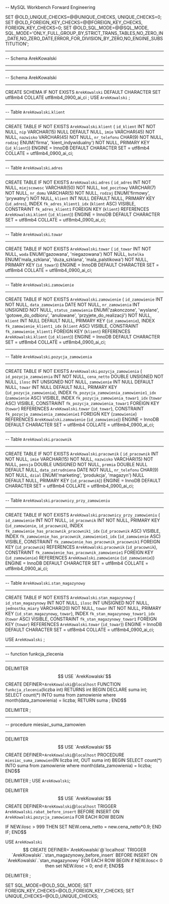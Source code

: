 -- MySQL Workbench Forward Engineering

SET @OLD_UNIQUE_CHECKS=@@UNIQUE_CHECKS, UNIQUE_CHECKS=0;
SET @OLD_FOREIGN_KEY_CHECKS=@@FOREIGN_KEY_CHECKS, FOREIGN_KEY_CHECKS=0;
SET @OLD_SQL_MODE=@@SQL_MODE, SQL_MODE='ONLY_FULL_GROUP_BY,STRICT_TRANS_TABLES,NO_ZERO_IN_DATE,NO_ZERO_DATE,ERROR_FOR_DIVISION_BY_ZERO,NO_ENGINE_SUBSTITUTION';

-- -----------------------------------------------------
-- Schema ArekKowalski
-- -----------------------------------------------------

-- -----------------------------------------------------
-- Schema ArekKowalski
-- -----------------------------------------------------
CREATE SCHEMA IF NOT EXISTS `ArekKowalski` DEFAULT CHARACTER SET utf8mb4 COLLATE utf8mb4_0900_ai_ci ;
USE `ArekKowalski` ;

-- -----------------------------------------------------
-- Table `ArekKowalski`.`klient`
-- -----------------------------------------------------
CREATE TABLE IF NOT EXISTS `ArekKowalski`.`klient` (
  `id_klient` INT NOT NULL,
  `nip` VARCHAR(15) NULL DEFAULT NULL,
  `imie` VARCHAR(45) NOT NULL,
  `nazwisko` VARCHAR(45) NOT NULL,
  `nr_telefonu` CHAR(9) NOT NULL,
  `rodzaj` ENUM('firma', 'kient_indywidualny') NOT NULL,
  PRIMARY KEY (`id_klient`))
ENGINE = InnoDB
DEFAULT CHARACTER SET = utf8mb4
COLLATE = utf8mb4_0900_ai_ci;


-- -----------------------------------------------------
-- Table `ArekKowalski`.`adres`
-- -----------------------------------------------------
CREATE TABLE IF NOT EXISTS `ArekKowalski`.`adres` (
  `id_adres` INT NOT NULL,
  `miejscowosc` VARCHAR(50) NOT NULL,
  `kod_pocztowy` VARCHAR(7) NOT NULL,
  `nr_domu` VARCHAR(5) NOT NULL,
  `rodzaj` ENUM('firmowy', 'prywatny') NOT NULL,
  `klient` INT NULL DEFAULT NULL,
  PRIMARY KEY (`id_adres`),
  INDEX `fk_adres_klient1_idx` (`klient` ASC) VISIBLE,
  CONSTRAINT `fk_adres_klient1`
    FOREIGN KEY (`klient`)
    REFERENCES `ArekKowalski`.`klient` (`id_klient`))
ENGINE = InnoDB
DEFAULT CHARACTER SET = utf8mb4
COLLATE = utf8mb4_0900_ai_ci;


-- -----------------------------------------------------
-- Table `ArekKowalski`.`towar`
-- -----------------------------------------------------
CREATE TABLE IF NOT EXISTS `ArekKowalski`.`towar` (
  `id_towar` INT NOT NULL,
  `woda` ENUM('gazowana', 'niegazowana') NOT NULL,
  `butelka` ENUM('mala_szklana', 'duza_szklana', 'mala_palstikowa') NOT NULL,
  PRIMARY KEY (`id_towar`))
ENGINE = InnoDB
DEFAULT CHARACTER SET = utf8mb4
COLLATE = utf8mb4_0900_ai_ci;


-- -----------------------------------------------------
-- Table `ArekKowalski`.`zamowienie`
-- -----------------------------------------------------
CREATE TABLE IF NOT EXISTS `ArekKowalski`.`zamowienie` (
  `id_zamowienie` INT NOT NULL,
  `data_zamowienia` DATE NOT NULL,
  `nr_zamowienia` INT UNSIGNED NOT NULL,
  `status_zamowienia` ENUM('zakonczone', 'wyslane', 'gotowe_do_odbioru', 'anulowane', 'przyjete_do_realizacji') NOT NULL,
  `klient` INT NULL DEFAULT NULL,
  PRIMARY KEY (`id_zamowienie`),
  INDEX `fk_zamowienie_klient1_idx` (`klient` ASC) VISIBLE,
  CONSTRAINT `fk_zamowienie_klient1`
    FOREIGN KEY (`klient`)
    REFERENCES `ArekKowalski`.`klient` (`id_klient`))
ENGINE = InnoDB
DEFAULT CHARACTER SET = utf8mb4
COLLATE = utf8mb4_0900_ai_ci;


-- -----------------------------------------------------
-- Table `ArekKowalski`.`pozycja_zamowienia`
-- -----------------------------------------------------
CREATE TABLE IF NOT EXISTS `ArekKowalski`.`pozycja_zamowienia` (
  `id_pozycja_zamowienia` INT NOT NULL,
  `cena_netto` DOUBLE UNSIGNED NOT NULL,
  `ilosc` INT UNSIGNED NOT NULL,
  `zamowienie` INT NULL DEFAULT NULL,
  `towar` INT NULL DEFAULT NULL,
  PRIMARY KEY (`id_pozycja_zamowienia`),
  INDEX `fk_pozycja_zamowienia_zamowienie1_idx` (`zamowienie` ASC) VISIBLE,
  INDEX `fk_pozycja_zamowienia_towar1_idx` (`towar` ASC) VISIBLE,
  CONSTRAINT `fk_pozycja_zamowienia_towar1`
    FOREIGN KEY (`towar`)
    REFERENCES `ArekKowalski`.`towar` (`id_towar`),
  CONSTRAINT `fk_pozycja_zamowienia_zamowienie1`
    FOREIGN KEY (`zamowienie`)
    REFERENCES `ArekKowalski`.`zamowienie` (`id_zamowienie`))
ENGINE = InnoDB
DEFAULT CHARACTER SET = utf8mb4
COLLATE = utf8mb4_0900_ai_ci;


-- -----------------------------------------------------
-- Table `ArekKowalski`.`pracownik`
-- -----------------------------------------------------
CREATE TABLE IF NOT EXISTS `ArekKowalski`.`pracownik` (
  `id_pracownik` INT NOT NULL,
  `imie` VARCHAR(15) NOT NULL,
  `nazwisko` VARCHAR(15) NOT NULL,
  `pensja` DOUBLE UNSIGNED NOT NULL,
  `premia` DOUBLE NULL DEFAULT NULL,
  `data_zatrudniena` DATE NOT NULL,
  `nr_telefonu` CHAR(9) NOT NULL,
  `dzial` ENUM('marketing', 'produkcja', 'magazyn') NULL DEFAULT NULL,
  PRIMARY KEY (`id_pracownik`))
ENGINE = InnoDB
DEFAULT CHARACTER SET = utf8mb4
COLLATE = utf8mb4_0900_ai_ci;


-- -----------------------------------------------------
-- Table `ArekKowalski`.`pracownicy_przy_zamowieniu`
-- -----------------------------------------------------
CREATE TABLE IF NOT EXISTS `ArekKowalski`.`pracownicy_przy_zamowieniu` (
  `id_zamowienie` INT NOT NULL,
  `id_pracownik` INT NOT NULL,
  PRIMARY KEY (`id_zamowienie`, `id_pracownik`),
  INDEX `fk_zamowienie_has_pracownik_pracownik1_idx` (`id_pracownik` ASC) VISIBLE,
  INDEX `fk_zamowienie_has_pracownik_zamowienie1_idx` (`id_zamowienie` ASC) VISIBLE,
  CONSTRAINT `fk_zamowienie_has_pracownik_pracownik1`
    FOREIGN KEY (`id_pracownik`)
    REFERENCES `ArekKowalski`.`pracownik` (`id_pracownik`),
  CONSTRAINT `fk_zamowienie_has_pracownik_zamowienie1`
    FOREIGN KEY (`id_zamowienie`)
    REFERENCES `ArekKowalski`.`zamowienie` (`id_zamowienie`))
ENGINE = InnoDB
DEFAULT CHARACTER SET = utf8mb4
COLLATE = utf8mb4_0900_ai_ci;


-- -----------------------------------------------------
-- Table `ArekKowalski`.`stan_magazynowy`
-- -----------------------------------------------------
CREATE TABLE IF NOT EXISTS `ArekKowalski`.`stan_magazynowy` (
  `id_stan_magazynowy` INT NOT NULL,
  `ilosc` INT UNSIGNED NOT NULL,
  `jednostka_miary` VARCHAR(20) NOT NULL,
  `towar` INT NOT NULL,
  PRIMARY KEY (`id_stan_magazynowy`, `towar`),
  INDEX `fk_stan_magazynowy_towar1_idx` (`towar` ASC) VISIBLE,
  CONSTRAINT `fk_stan_magazynowy_towar1`
    FOREIGN KEY (`towar`)
    REFERENCES `ArekKowalski`.`towar` (`id_towar`))
ENGINE = InnoDB
DEFAULT CHARACTER SET = utf8mb4
COLLATE = utf8mb4_0900_ai_ci;

USE `ArekKowalski` ;

-- -----------------------------------------------------
-- function funkcja_zlecenia
-- -----------------------------------------------------

DELIMITER $$
USE `ArekKowalski`$$
CREATE DEFINER=`ArekKowalski`@`localhost` FUNCTION `funkcja_zlecenia`(liczba int) RETURNS int
BEGIN
    DECLARE suma int;
    SELECT count(*) INTO suma from  zamowienie   where month(data_zamowienia) = liczba;
	RETURN suma ;
END$$

DELIMITER ;

-- -----------------------------------------------------
-- procedure miesiac_suma_zamowien
-- -----------------------------------------------------

DELIMITER $$
USE `ArekKowalski`$$
CREATE DEFINER=`ArekKowalski`@`localhost` PROCEDURE `miesiac_suma_zamowien`(IN liczba int, OUT suma int)
BEGIN
SELECT  count(*) INTO suma from  zamowienie   where month(data_zamowienia) = liczba;
END$$

DELIMITER ;
USE `ArekKowalski`;

DELIMITER $$
USE `ArekKowalski`$$
CREATE
DEFINER=`ArekKowalski`@`localhost`
TRIGGER `ArekKowalski`.`rabat_before_insert`
BEFORE INSERT ON `ArekKowalski`.`pozycja_zamowienia`
FOR EACH ROW
BEGIN

  IF NEW.ilosc > 999
  THEN
    SET NEW.cena_netto = new.cena_netto*0.9;
  END IF;
END$$

USE `ArekKowalski`$$
CREATE
DEFINER=`ArekKowalski`@`localhost`
TRIGGER `ArekKowalski`.`stan_magazynowy_before_insert`
BEFORE INSERT ON `ArekKowalski`.`stan_magazynowy`
FOR EACH ROW
BEGIN
	if NEW.ilosc< 0
    then
		set NEW.ilosc  = 0;
	end if;
END$$


DELIMITER ;

SET SQL_MODE=@OLD_SQL_MODE;
SET FOREIGN_KEY_CHECKS=@OLD_FOREIGN_KEY_CHECKS;
SET UNIQUE_CHECKS=@OLD_UNIQUE_CHECKS;
